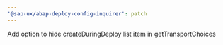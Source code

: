 ```yaml
---
'@sap-ux/abap-deploy-config-inquirer': patch
---
```


Add option to hide createDuringDeploy list item in getTransportChoices
